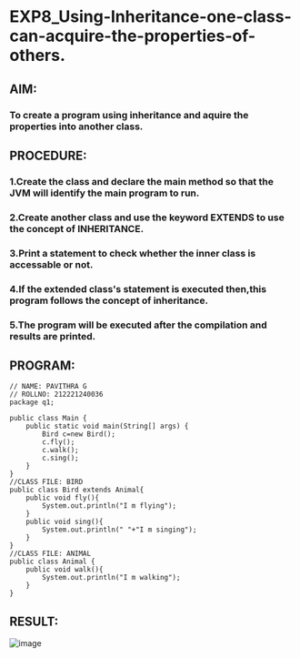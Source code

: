 # EXP8_Using-Inheritance-one-class-can-acquire-the-properties-of-others.
## AIM:
### To create a program using inheritance and aquire the properties into another class.
## PROCEDURE:
### 1.Create the class and declare the main method so that the JVM will identify the main program to run.
### 2.Create another class and use the keyword EXTENDS to use the concept of INHERITANCE.
### 3.Print a statement to check whether the inner class is accessable or not. 
### 4.If the extended class's statement is executed then,this program follows the concept of inheritance.
### 5.The program will be executed after the compilation and results are printed.
## PROGRAM:
```
// NAME: PAVITHRA G
// ROLLNO: 212221240036
package q1;

public class Main {
    public static void main(String[] args) {
        Bird c=new Bird();
        c.fly();
        c.walk();
        c.sing();
    }
}
//CLASS FILE: BIRD
public class Bird extends Animal{
    public void fly(){
        System.out.println("I m flying");
    }
    public void sing(){
        System.out.println(" "+"I m singing");
    }
}
//CLASS FILE: ANIMAL
public class Animal {
    public void walk(){
        System.out.println("I m walking");
    }
}

```

## RESULT:
![image](https://github.com/gpavithra673/EXP8_Using-Inheritance-one-class-can-acquire-the-properties-of-others./assets/93427264/f635dfec-467a-46ed-a11f-141fb3368754)
